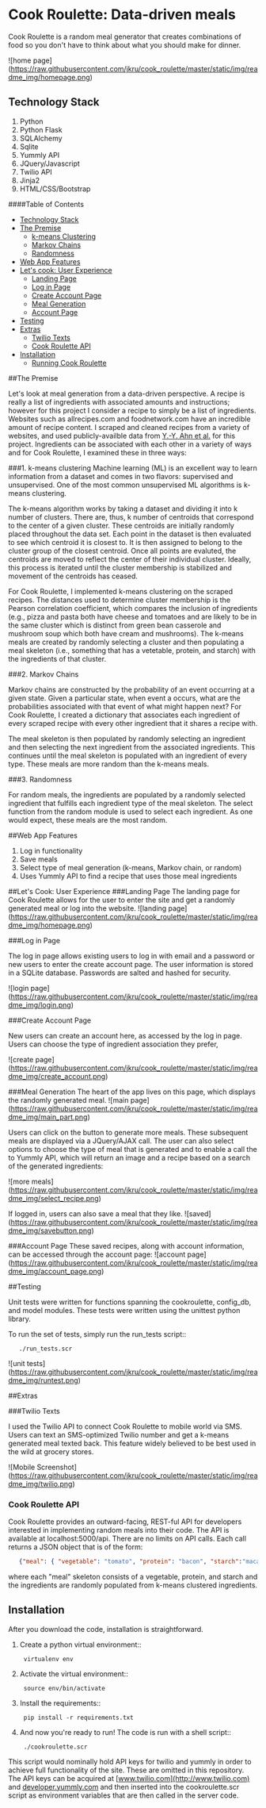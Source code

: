 Cook Roulette: Data-driven meals
=====================
Cook Roulette is a random meal generator that creates combinations of food so you don't have to think about what you should make for dinner.

![home page]
(https://raw.githubusercontent.com/jkru/cook_roulette/master/static/img/readme_img/homepage.png)

Technology Stack
----
1. Python
2. Python Flask
3. SQLAlchemy
4. Sqlite
5. Yummly API
6. JQuery/Javascript
7. Twilio API
8. Jinja2
9. HTML/CSS/Bootstrap

####Table of Contents
- [Technology Stack](#techonology-stack)
- [The Premise](#the-premise)
  - [k-means Clustering](#k-means-clustering)
  - [Markov Chains](#markov-chains)
  - [Randomness](#randomness)
- [Web App Features](#web-app-features)
- [Let's cook: User Experience](#lets-cook-user-experience)
  - [Landing Page](#landing-page)
  - [Log in Page](#log-in-page)
  - [Create Account Page](#create-account-page)
  - [Meal Generation](#meal-generation)
  - [Account Page](#account-page)
- [Testing](#testing)
- [Extras](#extras)
  - [Twilio Texts](#twilio-texts)
  - [Cook Roulette API](#cook-roulette-api)
- [Installation](#installation)
  - [Running Cook Roulette](#running-cook-roulette)

##The Premise 

Let's look at meal generation from a data-driven perspective. A recipe
is really a list of ingredients with associated amounts and
instructions; however for this project I consider a recipe to simply be a list of ingredients.  Websites such as allrecipes.com and foodnetwork.com
have an incredible amount of recipe content. I scraped and cleaned
recipes from a variety of websites, and used publicly-availble data
from [Y.-Y. Ahn et
al.](http://www.scientificamerican.com/article/flavor-connection-taste-map-interactive/)
for this project. Ingredients can be associated with each other in a variety of
ways and for Cook Roulette, I examined these in three ways:


###1. k-means clustering
Machine learning (ML) is an excellent way to learn information from a
dataset and comes in two flavors: supervised and unsupervised. One of
the most common unsupervised ML algorithms is k-means clustering. 

The k-means algorithm works by taking a dataset and dividing it into k
number of clusters. There are, thus, k number of centroids that
correspond to the center of a given cluster. These centroids are
initially randomly placed throughout the data set. Each point in the
dataset is then evaluated to see which centroid it is closest to. It
is then assigned to belong to the cluster group of the closest
centroid. Once all points are evaluted, the centroids are moved to
reflect the center of their individual cluster. Ideally, this process
is iterated until the cluster membership is stabilized and movement of
the centroids has ceased.

For Cook Roulette, I implemented k-means clustering on the scraped
recipes. The distances used to determine cluster membership is the
Pearson correlation coefficient, which compares the inclusion of
ingredients (e.g., pizza and pasta both have cheese and tomatoes and
are likely to be in the same cluster which is distinct from green bean
casserole and mushroom soup which both have cream and mushrooms). The
k-means meals are created by randomly selecting a cluster and then
populating a meal skeleton (i.e., something that has a vetetable,
protein, and starch) with the ingredients of that cluster.

###2. Markov Chains

Markov chains are constructed by the probability of an event occurring
at a given state. Given a particular state, when event a occurs, what
are the probabilities associated with that event of what might happen
next? For Cook Roulette, I created a dictionary that associates each
ingredient of every scraped recipe with every other ingredient that it
shares a recipe with.

The meal skeleton is then populated by randomly selecting an
ingredient and then selecting the next ingredient from the associated
ingredients. This continues until the meal skeleton is populated with
an ingredient of every type. These meals are more random than the
k-means meals.

###3. Randomness

For random meals, the ingredients are populated by a randomly selected
ingredient that fulfills each ingredient type of the meal
skeleton. The select function from the random module is used to select
each ingredient. As one would expect, these meals are the most random.

##Web App Features

1. Log in functionality
2. Save meals
3. Select type of meal generation (k-means, Markov chain, or random)
4. Uses Yummly API to find a recipe that uses those meal ingredients


##Let's Cook: User Experience
###Landing Page
The landing page for Cook Roulette allows for the user to enter the site and get a randomly generated meal or log into the website.
![landing page]
(https://raw.githubusercontent.com/jkru/cook_roulette/master/static/img/readme_img/homepage.png)

###Log in Page 

The log in page allows existing users to log in with email and a
password or new users to enter the create account page. The user
information is stored in a SQLite database. Passwords are salted and
hashed for security.

![login page]
(https://raw.githubusercontent.com/jkru/cook_roulette/master/static/img/readme_img/login.png)

###Create Account Page

New users can create an account here, as accessed by the log in
page. Users can choose the type of ingredient association they prefer, 

![create page]
(https://raw.githubusercontent.com/jkru/cook_roulette/master/static/img/readme_img/create_account.png)


###Meal Generation
The heart of the app lives on this page, which displays the randomly generated meal. 
![main page]
(https://raw.githubusercontent.com/jkru/cook_roulette/master/static/img/readme_img/main_part.png)

Users can click on the button to generate more meals. These subsequent meals are displayed via a JQuery/AJAX call. The user can also select options to choose the type of meal that is generated and to enable a call the to Yummly API, which will return an image and a recipe based on a search of the generated ingredients:

![more meals]
(https://raw.githubusercontent.com/jkru/cook_roulette/master/static/img/readme_img/select_recipe.png)

If logged in, users can also save a meal that they like. 
![saved]
(https://raw.githubusercontent.com/jkru/cook_roulette/master/static/img/readme_img/savebutton.png)

###Account Page
These saved recipes, along with account information, can be accessed through the account page:
![account page]
(https://raw.githubusercontent.com/jkru/cook_roulette/master/static/img/readme_img/account_page.png)

##Testing 

Unit tests were written for functions spanning the cookroulette,
config_db, and model modules. These tests were written using the
unittest python library.

To run the set of tests, simply run the run_tests script::

       ./run_tests.scr

![unit tests]
(https://raw.githubusercontent.com/jkru/cook_roulette/master/static/img/readme_img/runtest.png)



##Extras

###Twilio Texts 

I used the Twilio API to connect Cook Roulette to mobile world via
SMS. Users can text an SMS-optimized Twilio number and get a k-means
generated meal texted back. This feature widely believed to be best
used in the wild at grocery stores.

![Mobile Screenshot]
(https://raw.githubusercontent.com/jkru/cook_roulette/master/static/img/readme_img/twilio.png)


### Cook Roulette API

Cook Roulette provides an outward-facing, REST-ful API for developers
interested in implementing random meals into their code. The API is
available at localhost:5000/api. There are no limits on API
calls. Each call returns a JSON object that is of the form:

````json
   {"meal": { "vegetable": "tomato", "protein": "bacon", "starch":"macaroni"}}
````

 where each "meal" skeleton consists of a vegetable, protein, and
 starch and the ingredients are randomly populated from k-means
 clustered ingredients.


Installation
-------
After you download the code, installation is straightforward.

1. Create a python virtual environment::

        virtualenv env


2. Activate the virtual environment::

        source env/bin/activate


3. Install the requirements::

        pip install -r requirements.txt

4. And now you're ready to run! The code is run with a shell script::

        ./cookroulette.scr

This script would nominally hold API keys for twilio and yummly in
order to achieve full functionality of the site. These are omitted in
this repository. The API keys can be acquired at
[www.twilio.com](http://www.twilio.com) and
[developer.yummly.com](http://developer.yummly.com) and then inserted into
the cookroulette.scr script as environment variables that are then
called in the server code.


